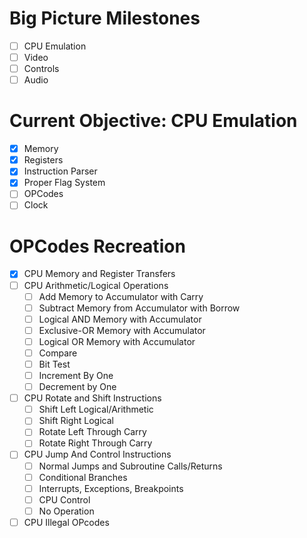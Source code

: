 # Big Picture Milestones
- [ ] CPU Emulation
- [ ] Video
- [ ] Controls
- [ ] Audio

# Current Objective: CPU Emulation
- [x] Memory
- [x] Registers
- [x] Instruction Parser
- [x] Proper Flag System
- [ ] OPCodes
- [ ] Clock

# OPCodes Recreation
- [x] CPU Memory and Register Transfers
- [ ] CPU Arithmetic/Logical Operations
  - [ ] Add Memory to Accumulator with Carry
  - [ ] Subtract Memory from Accumulator with Borrow
  - [ ] Logical AND Memory with Accumulator
  - [ ] Exclusive-OR Memory with Accumulator
  - [ ] Logical OR Memory with Accumulator
  - [ ] Compare
  - [ ] Bit Test
  - [ ] Increment By One
  - [ ] Decrement by One
- [ ] CPU Rotate and Shift Instructions
  - [ ] Shift Left Logical/Arithmetic
  - [ ] Shift Right Logical
  - [ ] Rotate Left Through Carry
  - [ ] Rotate Right Through Carry
- [ ] CPU Jump And Control Instructions
  - [ ] Normal Jumps and Subroutine Calls/Returns
  - [ ] Conditional Branches
  - [ ] Interrupts, Exceptions, Breakpoints
  - [ ] CPU Control
  - [ ] No Operation
- [ ] CPU Illegal OPcodes
